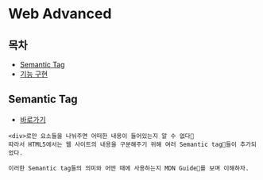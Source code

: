# Web Advanced

## 목차

* [Semantic Tag](#semantic-tag)
* [기능 구현](#기능-구현)

## Semantic Tag

* [바로가기](./semantic-tag)

```
<div>로만 요소들을 나눠주면 어떠한 내용이 들어있는지 알 수 없다🙅
따라서 HTML5에서는 웹 사이트의 내용을 구분해주기 위해 여러 Semantic tag🙌들이 추가되었다.

이러한 Semantic tag들의 의미와 어떤 때에 사용하는지 MDN Guide📜를 보며 이해하자.
```
